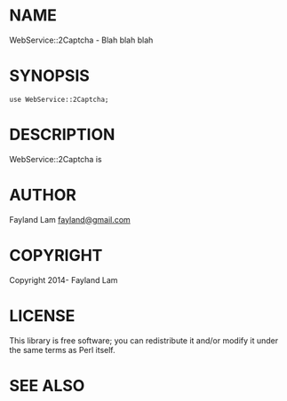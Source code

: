 # NAME

WebService::2Captcha - Blah blah blah

# SYNOPSIS

    use WebService::2Captcha;

# DESCRIPTION

WebService::2Captcha is

# AUTHOR

Fayland Lam <fayland@gmail.com>

# COPYRIGHT

Copyright 2014- Fayland Lam

# LICENSE

This library is free software; you can redistribute it and/or modify
it under the same terms as Perl itself.

# SEE ALSO
